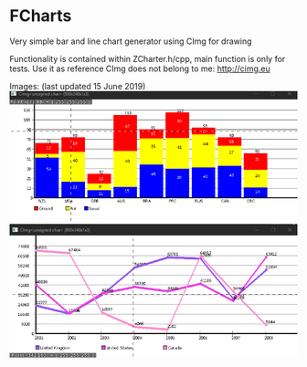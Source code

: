 # FCharts
Very simple bar and line chart generator using CImg for drawing

Functionality is contained within ZCharter.h/cpp, main function is only for tests. Use it as reference
CImg does not belong to me: http://cimg.eu

Images: (last updated 15 June 2019)
![Multi-stacked bars with line labels](docimg/barcha.png)
![Line with line labels](docimg/lcha2.png)
